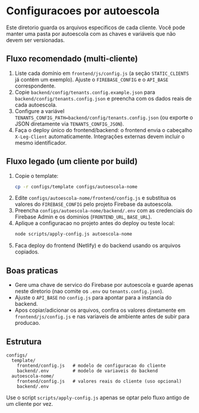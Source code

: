 ﻿# Configuracoes por autoescola

Este diretorio guarda os arquivos especificos de cada cliente. Você pode manter uma pasta por autoescola com as chaves e variáveis que não devem ser versionadas.

## Fluxo recomendado (multi-cliente)

1. Liste cada domínio em `frontend/js/config.js` (a seção `STATIC_CLIENTS` já contém um exemplo). Ajuste o `FIREBASE_CONFIG` e o `API_BASE` correspondente.
2. Copie `backend/config/tenants.config.example.json` para `backend/config/tenants.config.json` e preencha com os dados reais de cada autoescola.
3. Configure a variável `TENANTS_CONFIG_PATH=backend/config/tenants.config.json` (ou exporte o JSON diretamente via `TENANTS_CONFIG_JSON`).
4. Faça o deploy único do frontend/backend: o frontend envia o cabeçalho `X-Leg-Client` automaticamente. Integrações externas devem incluir o mesmo identificador.

## Fluxo legado (um cliente por build)

1. Copie o template:
   ```bash
   cp -r configs/template configs/autoescola-nome
   ```
2. Edite `configs/autoescola-nome/frontend/config.js` e substitua os valores do `FIREBASE_CONFIG` pelo projeto Firebase da autoescola.
3. Preencha `configs/autoescola-nome/backend/.env` com as credenciais do Firebase Admin e os dominios (`FRONTEND_URL`, `BASE_URL`).
4. Aplique a configuracao no projeto antes do deploy ou teste local:
   ```bash
   node scripts/apply-config.js autoescola-nome
   ```
5. Faca deploy do frontend (Netlify) e do backend usando os arquivos copiados.

## Boas praticas

- Gere uma chave de servico do Firebase por autoescola e guarde apenas neste
  diretorio (nao comite os `.env` ou `tenants.config.json`).
- Ajuste o `API_BASE` no `config.js` para apontar para a instancia do backend.
- Apos copiar/adicionar os arquivos, confira os valores diretamente em
  `frontend/js/config.js` e nas variaveis de ambiente antes de subir para producao.

## Estrutura

```
configs/
  template/
    frontend/config.js   # modelo de configuracao do cliente
    backend/.env         # modelo de variaveis do backend
  autoescola-nome/
    frontend/config.js   # valores reais do cliente (uso opcional)
    backend/.env
```

Use o script `scripts/apply-config.js` apenas se optar pelo fluxo antigo de um cliente por vez.
